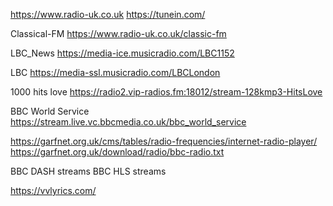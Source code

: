 https://www.radio-uk.co.uk
https://tunein.com/

Classical-FM
https://www.radio-uk.co.uk/classic-fm

LBC_News
https://media-ice.musicradio.com/LBC1152

LBC
https://media-ssl.musicradio.com/LBCLondon


1000 hits love
https://radio2.vip-radios.fm:18012/stream-128kmp3-HitsLove


BBC World Service 
https://stream.live.vc.bbcmedia.co.uk/bbc_world_service



https://garfnet.org.uk/cms/tables/radio-frequencies/internet-radio-player/
https://garfnet.org.uk/download/radio/bbc-radio.txt

BBC DASH streams
BBC HLS streams


https://vvlyrics.com/
